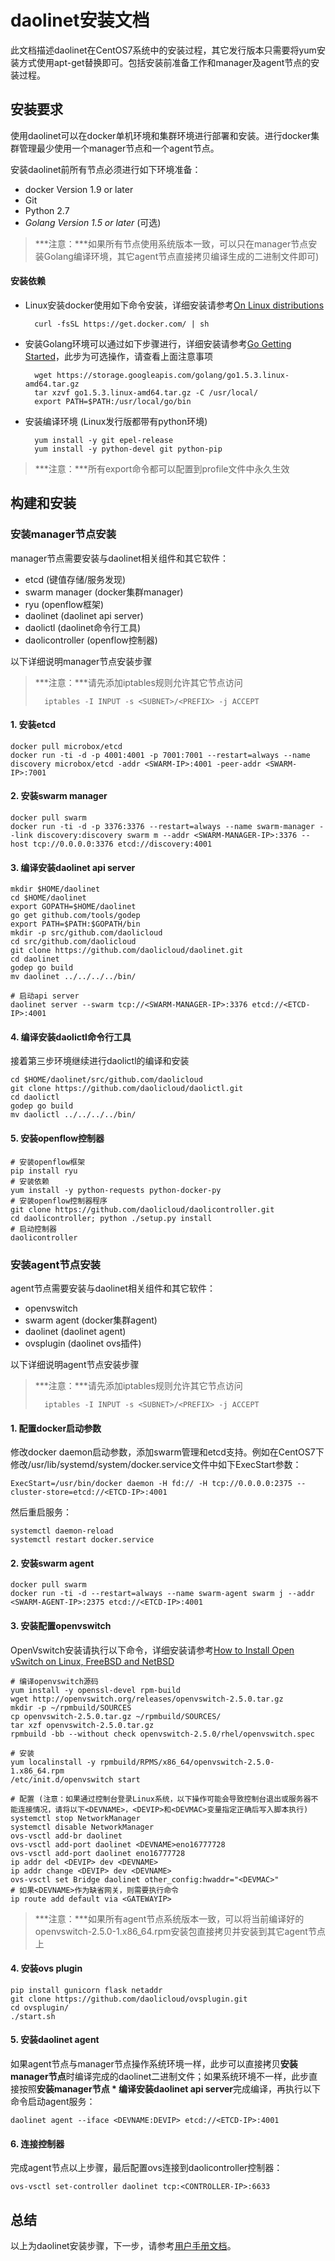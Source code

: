 daolinet安装文档
==========

此文档描述daolinet在CentOS7系统中的安装过程，其它发行版本只需要将yum安装方式使用apt-get替换即可。包括安装前准备工作和manager及agent节点的安装过程。

安装要求
----------

使用daolinet可以在docker单机环境和集群环境进行部署和安装。进行docker集群管理最少使用一个manager节点和一个agent节点。

安装daolinet前所有节点必须进行如下环境准备：

* docker Version 1.9 or later
* Git
* Python 2.7
* *Golang Version 1.5 or later* (可选)

> ***注意：***如果所有节点使用系统版本一致，可以只在manager节点安装Golang编译环境，其它agent节点直接拷贝编译生成的二进制文件即可)

#### 安装依赖

* Linux安装docker使用如下命令安装，详细安装请参考[On Linux distributions](https://docs.docker.com/engine/installation/linux/)

		curl -fsSL https://get.docker.com/ | sh

* 安装Golang环境可以通过如下步骤进行，详细安装请参考[Go Getting Started](https://golang.org/doc/install)，此步为可选操作，请查看上面注意事项

		wget https://storage.googleapis.com/golang/go1.5.3.linux-amd64.tar.gz
		tar xzvf go1.5.3.linux-amd64.tar.gz -C /usr/local/
		export PATH=$PATH:/usr/local/go/bin

* 安装编译环境 (Linux发行版都带有python环境)

		yum install -y git epel-release
		yum install -y python-devel git python-pip

> ***注意：***所有export命令都可以配置到profile文件中永久生效

构建和安装
-------------

### 安装manager节点安装

manager节点需要安装与daolinet相关组件和其它软件：

* etcd (键值存储/服务发现)
* swarm manager (docker集群manager)
* ryu (openflow框架)
* daolinet (daolinet api server)
* daolictl (daolinet命令行工具)
* daolicontroller (openflow控制器)

以下详细说明manager节点安装步骤

> ***注意：***请先添加iptables规则允许其它节点访问
>
>  		iptables -I INPUT -s <SUBNET>/<PREFIX> -j ACCEPT

#### 1. 安装etcd

	docker pull microbox/etcd
	docker run -ti -d -p 4001:4001 -p 7001:7001 --restart=always --name discovery microbox/etcd -addr <SWARM-IP>:4001 -peer-addr <SWARM-IP>:7001

#### 2. 安装swarm manager

	docker pull swarm
	docker run -ti -d -p 3376:3376 --restart=always --name swarm-manager --link discovery:discovery swarm m --addr <SWARM-MANAGER-IP>:3376 --host tcp://0.0.0.0:3376 etcd://discovery:4001

#### 3. 编译安装daolinet api server

	mkdir $HOME/daolinet
	cd $HOME/daolinet
	export GOPATH=$HOME/daolinet
	go get github.com/tools/godep
	export PATH=$PATH:$GOPATH/bin
	mkdir -p src/github.com/daolicloud
	cd src/github.com/daolicloud
	git clone https://github.com/daolicloud/daolinet.git
	cd daolinet
	godep go build
	mv daolinet ../../../../bin/

	# 启动api server
	daolinet server --swarm tcp://<SWARM-MANAGER-IP>:3376 etcd://<ETCD-IP>:4001

#### 4. 编译安装daolictl命令行工具

接着第三步环境继续进行daolictl的编译和安装

	cd $HOME/daolinet/src/github.com/daolicloud
	git clone https://github.com/daolicloud/daolictl.git
	cd daolictl
	godep go build
	mv daolictl ../../../../bin/

#### 5. 安装openflow控制器

	# 安装openflow框架
	pip install ryu
	# 安装依赖
	yum install -y python-requests python-docker-py
	# 安装openflow控制器程序
	git clone https://github.com/daolicloud/daolicontroller.git
	cd daolicontroller; python ./setup.py install
	# 启动控制器
	daolicontroller

### 安装agent节点安装

agent节点需要安装与daolinet相关组件和其它软件：

* openvswitch
* swarm agent (docker集群agent)
* daolinet (daolinet agent)
* ovsplugin (daolinet ovs插件)

以下详细说明agent节点安装步骤

> ***注意：***请先添加iptables规则允许其它节点访问
>
>  		iptables -I INPUT -s <SUBNET>/<PREFIX> -j ACCEPT

#### 1. 配置docker启动参数

修改docker daemon启动参数，添加swarm管理和etcd支持。例如在CentOS7下修改/usr/lib/systemd/system/docker.service文件中如下ExecStart参数：

	ExecStart=/usr/bin/docker daemon -H fd:// -H tcp://0.0.0.0:2375 --cluster-store=etcd://<ETCD-IP>:4001

然后重启服务：

	systemctl daemon-reload
	systemctl restart docker.service

#### 2. 安装swarm agent

	docker pull swarm
	docker run -ti -d --restart=always --name swarm-agent swarm j --addr <SWARM-AGENT-IP>:2375 etcd://<ETCD-IP>:4001

#### 3. 安装配置openvswitch

OpenVswitch安装请执行以下命令，详细安装请参考[How to Install Open vSwitch on Linux, FreeBSD and NetBSD](https://github.com/openvswitch/ovs/blob/master/INSTALL.md)

	# 编译openvswitch源码
	yum install -y openssl-devel rpm-build
	wget http://openvswitch.org/releases/openvswitch-2.5.0.tar.gz
	mkdir -p ~/rpmbuild/SOURCES
	cp openvswitch-2.5.0.tar.gz ~/rpmbuild/SOURCES/
	tar xzf openvswitch-2.5.0.tar.gz
	rpmbuild -bb --without check openvswitch-2.5.0/rhel/openvswitch.spec

	# 安装
	yum localinstall -y rpmbuild/RPMS/x86_64/openvswitch-2.5.0-1.x86_64.rpm
	/etc/init.d/openvswitch start

	# 配置 (注意：如果通过控制台登录Linux系统，以下操作可能会导致控制台退出或服务器不能连接情况，请将以下<DEVNAME>，<DEVIP>和<DEVMAC>变量指定正确后写入脚本执行)
	systemctl stop NetworkManager
	systemctl disable NetworkManager
	ovs-vsctl add-br daolinet
	ovs-vsctl add-port daolinet <DEVNAME>eno16777728
	ovs-vsctl add-port daolinet eno16777728
	ip addr del <DEVIP> dev <DEVNAME>
	ip addr change <DEVIP> dev <DEVNAME>
	ovs-vsctl set Bridge daolinet other_config:hwaddr="<DEVMAC>"
	# 如果<DEVNAME>作为缺省网关，则需要执行命令
	ip route add default via <GATEWAYIP>

> ***注意：***如果所有agent节点系统版本一致，可以将当前编译好的openvswitch-2.5.0-1.x86_64.rpm安装包直接拷贝并安装到其它agent节点上

#### 4. 安装ovs plugin

	pip install gunicorn flask netaddr
	git clone https://github.com/daolicloud/ovsplugin.git
	cd ovsplugin/
	./start.sh

#### 5. 安装daolinet agent

如果agent节点与manager节点操作系统环境一样，此步可以直接拷贝**安装manager节点**时编译完成的daolinet二进制文件；如果系统环境不一样，此步直接按照**安装manager节点 \* 编译安装daolinet api server**完成编译，再执行以下命令启动agent服务：

	daolinet agent --iface <DEVNAME:DEVIP> etcd://<ETCD-IP>:4001

#### 6. 连接控制器

完成agent节点以上步骤，最后配置ovs连接到daolicontroller控制器：

	ovs-vsctl set-controller daolinet tcp:<CONTROLLER-IP>:6633

## 总结

以上为daolinet安装步骤，下一步，请参考[用户手册文档](用户手册.md)。

